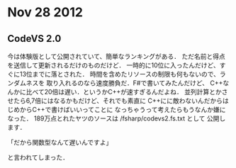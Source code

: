 # Nov 28 2012

## CodeVS 2.0

今は体験版として公開されていて、簡単なランキングがある．
ただ名前と得点を送信して更新されるだけのものだけど．
一時的に10位に入ったんだけど、すぐに13位までに落とされた．
時間を含めたリソースの制限も何もないので、ランダムネスを
取り入れるのなら速度勝負だ．F#で書いてみたんだけど、
C++なんかに比べて20倍は遅い．というかC++が速すぎるんだよね．
並列計算とかさせたら6,7倍にはなるかもだけど、それでも素直に
C++にに敵わないんだからはじめからC++で書けばいいってことに
なっちゃうって考えたらもうなんか嫌になった．
189万点とれたヤツのソースは /fsharp/codevs2.fs.txt として
公開します．

「だから関数型なんて遅いんですよ」

と言われてしまった．

